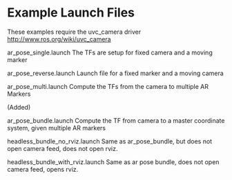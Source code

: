 Example Launch Files
====================
These examples require the uvc_camera driver
http://www.ros.org/wiki/uvc_camera

ar_pose_single.launch
  The TFs are setup for fixed camera and a moving marker

ar_pose_reverse.launch
  Launch file for a fixed marker and a moving camera

ar_pose_multi.launch
  Compute the TFs from the camera to multiple AR Markers

(Added)

ar_pose_bundle.launch
  Compute the TF from camera to a master coordinate system, given multiple AR markers

headless_bundle_no_rviz.launch
   Same as ar_pose_bundle, but does not open camera feed, does not open rviz. 

headless_bundle_with_rviz.launch
  Same as ar pose bundle, does not open camera feed, opens rviz.
